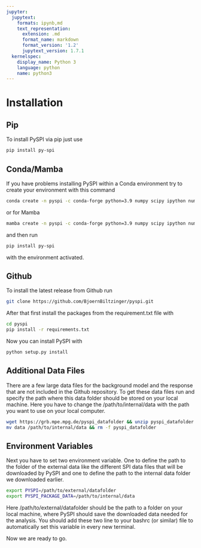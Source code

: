 ```yaml
---
jupyter:
  jupytext:
    formats: ipynb,md
    text_representation:
      extension: .md
      format_name: markdown
      format_version: '1.2'
      jupytext_version: 1.7.1
  kernelspec:
    display_name: Python 3
    language: python
    name: python3
---
```


<!-- #region -->

# Installation

## Pip
To install PySPI via pip just use
```bash
pip install py-spi
```

## Conda/Mamba

If you have problems installing PySPI within a Conda environment try to create your environment with this command

```bash
conda create -n pyspi -c conda-forge python=3.9 numpy scipy ipython numba astropy matplotlib h5py pandas pytables
```

or for Mamba

```bash
mamba create -n pyspi -c conda-forge python=3.9 numpy scipy ipython numba astropy matplotlib h5py pandas pytables
```

and then run 

```bash
pip install py-spi
```

with the environment activated.

## Github

To install the latest release from Github run
```bash
git clone https://github.com/BjoernBiltzinger/pyspi.git
```
After that first install the packages from the requirement.txt file with
```bash
cd pyspi
pip install -r requirements.txt
```
Now you can install PySPI with
```bash
python setup.py install
```

## Additional Data Files

There are a few large data files for the background model and the response that are not included in the Github repository. To get these data files run and specify the path where this data folder should be stored on your local machine. Here you have to change the /path/to/internal/data with the path you want to use on your local computer.
```bash
wget https://grb.mpe.mpg.de/pyspi_datafolder && unzip pyspi_datafolder
mv data /path/to/internal/data && rm -f pyspi_datafolder
```

## Environment Variables

Next you have to set two environment variable. One to define the path to the folder of the external data like the different SPI data files that will be downloaded by PySPI and one to define the path to the internal data folder we downloaded earlier.
```bash
export PYSPI=/path/to/external/datafolder
export PYSPI_PACKAGE_DATA=/path/to/internal/data
```
Here /path/to/external/datafolder should be the path to a folder on your local machine, where PySPI should save the downloaded data needed for the analysis.
You should add these two line to your bashrc (or similar) file to automatically set this variable in every new terminal.

Now we are ready to go.

<!-- #endregion -->
